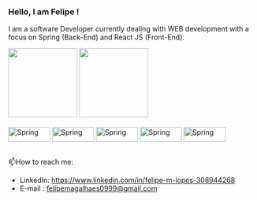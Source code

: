###  Hello, I am Felipe ! 
I am a software Developer currently dealing with WEB development with a focus on Spring (Back-End) and React JS (Front-End).
<div>
    <img height="140" src="https://github-readme-stats-ten-gilt.vercel.app/api?username=lopesmfelipe&show_icons=true&theme=dark&count_private=true">
    <img height="140" src="https://github-readme-stats-ten-gilt.vercel.app/api/top-langs/?username=lopesmfelipe&layout=compact&theme=dark">
</div>

<div style="display: inline_block"><br>
 <img align="center" alt="Spring" height="30" width="85" src="https://img.shields.io/badge/Java-ED8B00?style=for-the-badge&logo=openjdk&logoColor=white">
 <img align="center" alt="Spring" height="30" width="85" src="https://img.shields.io/badge/Spring-6DB33F?style=for-the-badge&logo=spring&logoColor=white">
 <img align="center" alt="Spring" height="30" width="85" src="https://img.shields.io/badge/JavaScript-323330?style=for-the-badge&logo=javascript&logoColor=F7DF1E">
 <img align="center" alt="Spring" height="30" width="85" src="https://img.shields.io/badge/HTML5-E34F26?style=for-the-badge&logo=html5&logoColor=white">
 <img align="center" alt="Spring" height="30" width="85" src="https://img.shields.io/badge/CSS3-1572B6?style=for-the-badge&logo=css3&logoColor=whitee">
</div><br> 


📫How to reach me:
 - LinkedIn: https://www.linkedin.com/in/felipe-m-lopes-308944268
 - E-mail : felipemagalhaes0999@gmail.com
